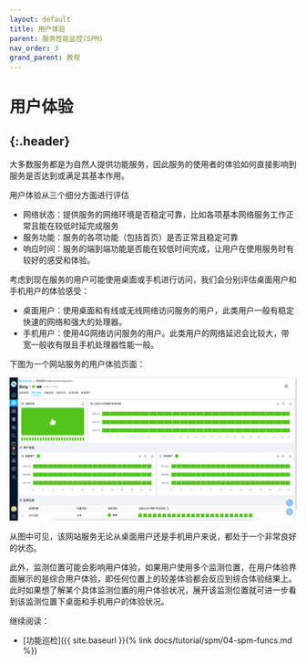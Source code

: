 ```yaml
---
layout: default
title: 用户体验
parent: 服务性能监控(SPM)
nav_order: 3
grand_parent: 教程
---
```

# 用户体验
{:.header}
---
大多数服务都是为自然人提供功能服务，因此服务的使用者的体验如何直接影响到服务是否达到或满足其基本作用。

用户体验从三个细分方面进行评估
- 网络状态：提供服务的网络环境是否稳定可靠，比如各项基本网络服务工作正常且能在较低时延完成服务
- 服务功能：服务的各项功能（包括首页）是否正常且稳定可靠
- 响应时间：服务的端到端功能是否能在较低时间完成，让用户在使用服务时有较好的感受和体验。

考虑到现在服务的用户可能使用桌面或手机进行访问，我们会分别评估桌面用户和手机用户的体验感受：
- 桌面用户：使用桌面和有线或无线网络访问服务的用户，此类用户一般有稳定快速的网络和强大的处理器。
- 手机用户：使用4G网络访问服务的用户。此类用户的网络延迟会比较大，带宽一般收有限且手机处理器性能一般。

下图为一个网站服务的用户体验页面：

![spm-user.png](/assets/images/tutorial/spm/spm-user.png)

从图中可见，该网站服务无论从桌面用户还是手机用户来说，都处于一个非常良好的状态。

此外，监测位置可能会影响用户体验，如果用户使用多个监测位置，在用户体验界面展示的是综合用户体验，即任何位置上的较差体验都会反应到综合体验结果上。此时如果想了解某个具体监测位置的用户体验状况，展开该监测位置就可进一步看到该监测位置下桌面和手机用户的体验状况。

继续阅读：
* [功能巡检]({{ site.baseurl }}{% link docs/tutorial/spm/04-spm-funcs.md %})